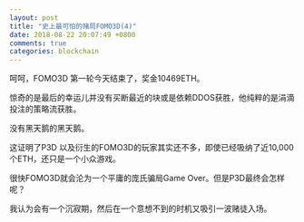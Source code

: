 ```yaml
---
layout: post
title: "史上最可怕的赌局FOMO3D(4)"
date: 2018-08-22 20:07:49 +0800
comments: true
categories: blockchain
---
```


呵呵，FOMO3D 第一轮今天结束了，奖金10469ETH。

惊奇的是最后的幸运儿并没有买断最近的块或是依赖DDOS获胜，他纯粹的是涓滴投注的策略流获胜。

没有黑天鹅的黑天鹅。

这证明了P3D 以及衍生的FOMO3D的玩家其实还不多，即使已经吸纳了近10,000个ETH，还只是一个小众游戏。

很快FOMO3D就会沦为一个平庸的庞氏骗局Game Over。但是P3D最终会怎样呢？

我认为会有一个沉寂期，然后在一个意想不到的时机又吸引一波赌徒入场。
